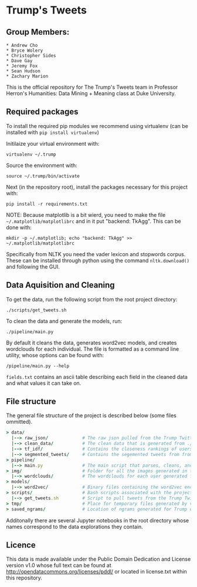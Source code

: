 # Trump's Tweets
## Group Members: 
    * Andrew Cho
    * Bryce Wolery
    * Christopher Sides
    * Dave Gay
    * Jeremy Fox
    * Sean Hudson
    * Zachary Marion

This is the official repository for The Trump's Tweets team in Professor Herron's Humanities: Data Mining + Meaning class at Duke University.

## Required packages

To install the required pip modules we recommend using virtualenv (can be installed with `pip install virtualenv`)

Initilaize your virtual environment with:

`virtualenv ~/.trump`

Source the environment with:

`source ~/.trump/bin/activate`

Next (in the repository root), install the packages necessary for this project with:

`pip install -r requirements.txt`

NOTE: Because matplotlib is a bit wierd, you need to make the file `~/.matplotlib/matplotlibrc` and in it put "backend: TkAgg". This can be done with:

`mkdir -p ~/.matplotlib; echo "backend: TkAgg" >> ~/.matplotlib/matplotlibrc`

Specifically from NLTK you need the vader lexicon and stopwords corpus. These can be installed through python using the command `nltk.download()` and following the GUI.

## Data Aquisition and Cleaning

To get the data, run the following script from the root project directory:

`./scripts/get_tweets.sh`

To clean the data and generate the models, run:

`./pipeline/main.py`

By default it cleans the data, generates word2vec models, and creates wordclouds for each individual. The file is formatted as a command line utility, whose options can be found with:

`/pipeline/main.py --help`

`fields.txt` contains an ascii table describing each field in the cleaned data and what values it can take on.

## File structure

The general file structure of the project is described below (some files ommitted).

```ruby
> data/
  |--> raw_json/             # The raw json pulled from the Trump Twitter Archive using ./scripts/get_tweets.sh
  |--> clean_data/           # The clean data that is generated from ./pipeline/main.py
  |--> tf_idf/               # Contains the closeness rankings of users to Trump from ./pipeline/main.py
  |--> segmented_tweets/     # Contains the segemented tweets from from /pipeline/pastTrump.py
> pipeline/
  |--> main.py               # The main script that parses, cleans, and generates models for each twitter corpus
> img/                       # Folder for all the images generated in the analysis
  |--> wordclouds/           # The wordclouds for each user generated from ./pipeline/main.py
> models/
  |--> word2vec/             # Binary files containing the word2vec encodings of user, from ./pipeline/main.py
> scripts/                   # Bash scripts associated with the project
  |--> get_tweets.sh         # Script to pull tweets from the Trump Twitter Archive
> tmp/                       # Place for temporary files generated by various scripts
> saved_ngrams/              # Location of ngrams generated for Trump during modelling
```

Additonally there are several Jupyter notebooks in the root directory whose names correspond to the data explorations they contain.

## Licence

This data is made available under the Public Domain Dedication and License version v1.0 whose full text can be found at http://opendatacommons.org/licenses/pddl/ or located in license.txt within this repository.
